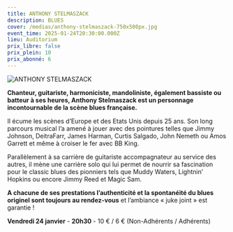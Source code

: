 ```yaml
---
title: ANTHONY STELMASZACK
description: BLUES
cover: /medias/anthony-stelmaszack-750x500px.jpg
event_time: 2025-01-24T20:30:00.000Z
lieu: Auditorium
prix_libre: false
prix_plein: 10
prix_abonné: 6
---
```

![ANTHONY STELMASZACK](/medias/anthony-stelmaszack-750x500px.jpg "BLUES")

**Chanteur, guitariste, harmoniciste, mandoliniste, également bassiste ou batteur à ses heures, Anthony Stelmaszack est un personnage incontournable de la scène blues française.**

Il écume les scènes d’Europe et des Etats Unis depuis 25 ans. Son long parcours musical l’a amené à jouer avec des pointures telles que Jimmy Johnson, DeitraFarr, James Harman, Curtis Salgado, John Nemeth ou Amos Garrett et même à croiser le fer avec BB King.

Parallèlement à sa carrière de guitariste accompagnateur au service des autres, il mène une carrière solo qui lui permet de nourrir sa fascination pour le classic blues des pionniers tels que Muddy Waters, Lightnin’ Hopkins ou encore Jimmy Reed et Magic Sam.

**A chacune de ses prestations l’authenticité et la spontanéité du blues originel sont toujours au rendez-vous** et l’ambiance « juke joint » est garantie !

**Vendredi 24 janvier** - **20h30** - 10 € / 6 € (Non-Adhérents / Adhérents)